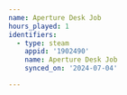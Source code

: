 ```yaml
---
name: Aperture Desk Job
hours_played: 1
identifiers:
  - type: steam
    appid: '1902490'
    name: Aperture Desk Job
    synced_on: '2024-07-04'

---
```

